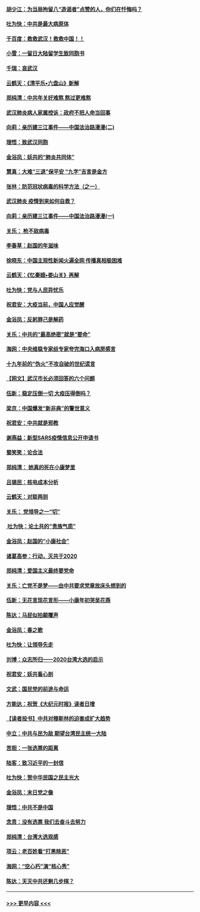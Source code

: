#### [胡少江：为当局拘留八“造谣者”点赞的人，你们在忏悔吗？](../pages/nsc993/n11836801.md?t=02020944) 
#### [吐为快：中共是最大病原体](../pages/nsc993/n11836748.md?t=02020944) 
#### [千百度：救救武汉！救救中国！！](../pages/nsc993/n11836145.md?t=02020944) 
#### [小雪：一留日大陆留学生致同胞书](../pages/nsc993/n11834624.md?t=02020944) 
#### [千瑞：哀武汉](../pages/nsc993/n11833647.md?t=02020944) 
#### [云鹤天：《清平乐▪六盘山》新解](../pages/nsc993/n11833611.md?t=02020944) 
#### [郑纯清：中共年关好难熬 熬过更难熬](../pages/nsc993/n11833489.md?t=02020944) 
#### [武汉肺炎病人家属控诉：政府不把人命当回事](../pages/nsc993/n11833205.md?t=02020944) 
#### [向莉：亲历建三江事件——中国法治路漫漫(二)](../pages/nsc993/n11829102.md?t=02020944) 
#### [理悟：致武汉同胞](../pages/nsc993/n11831522.md?t=02020944) 
#### [金浴凤：妖共的“肺炎共同体”](../pages/nsc993/n11829448.md?t=02020944) 
#### [慧真：大难“三退”保平安 “九字”吉言是金方](../pages/nsc993/n11829501.md?t=02020944) 
#### [张林：防范冠状病毒的科学方法（之一）](../pages/nsc993/n11828618.md?t=02020944) 
#### [武汉肺炎 疫情到来如何自救？](../pages/nsc993/n11827632.md?t=02020944) 
#### [向莉：亲历建三江事件——中国法治路漫漫(一)](../pages/nsc993/n11827190.md?t=02020944) 
#### [关乐： 枪不敌病毒](../pages/nsc993/n11826746.md?t=02020944) 
#### [李春草：赵国的年滋味](../pages/nsc993/n11826321.md?t=02020944) 
#### [徐晓东：中国主观性新闻火遍全网 传播真相极困难](../pages/nsc993/n11826508.md?t=02020944) 
#### [云鹤天：《忆秦娥▪娄山关》再解](../pages/nsc993/n11824682.md?t=02020944) 
#### [吐为快：党与人民异忧乐](../pages/nsc993/n11824660.md?t=02020944) 
#### [祝君安：大疫当前，中国人应觉醒](../pages/nsc993/n11821946.md?t=02020944) 
#### [金浴凤：反躬罪己是解药](../pages/nsc993/n11820280.md?t=02020944) 
#### [关乐：中共的“最高绝密”就是“要命”](../pages/nsc993/n11816946.md?t=02020944) 
#### [海网：中央维稳专家组专家夸完海口入病房感言](../pages/nsc993/n11815138.md?t=02020944) 
#### [十九年前的“伪火”不攻自破的世纪谎言](../pages/nsc993/n11813238.md?t=02020944) 
#### [【网文】武汉市长必须回答的六个问题](../pages/nsc993/n11813848.md?t=02020944) 
#### [伍新：稳定压倒一切 大疫压得倒吗？](../pages/nsc993/n11812634.md?t=02020944) 
#### [梁京：中国爆发“新非典”的警世意义](../pages/nsc993/n11812554.md?t=02020944) 
#### [祝君安：中共就是邪教](../pages/nsc993/n11812431.md?t=02020944) 
#### [谢燕益：新型SARS疫情信息公开申请书](../pages/nsc993/n11808840.md?t=02020944) 
#### [蜀笑笑：论合法](../pages/nsc993/n11808064.md?t=02020944) 
#### [郑纯清： 她真的死在小康梦里](../pages/nsc993/n11806623.md?t=02020944) 
#### [吕锡民：核电成本分析](../pages/nsc993/n11806284.md?t=02020944) 
#### [云鹤天：对联两则](../pages/nsc993/n11805957.md?t=02020944) 
#### [关乐： 党领导之一“切”](../pages/nsc993/n11804505.md?t=02020944) 
#### [ 吐为快：论土共的“贵族气质”](../pages/nsc993/n11804490.md?t=02020944) 
#### [金浴凤：赵国的“小康社会”](../pages/nsc993/n11804452.md?t=02020944) 
#### [诸葛高参：行动，灭共于2020](../pages/nsc993/n11804120.md?t=02020944) 
#### [郑纯清：爱国主义最终要党命](../pages/nsc993/n11802197.md?t=02020944) 
#### [关乐：亡党不是梦——由中共要求党章放床头想到的](../pages/nsc993/n11802156.md?t=02020944) 
#### [伍新：无花言现花言形——小康年初哭吴花燕](../pages/nsc993/n11800044.md?t=02020944) 
#### [陈达：马屁似拍颠覆声](../pages/nsc993/n11800010.md?t=02020944) 
#### [金浴凤：春之歌](../pages/nsc993/n11797687.md?t=02020944) 
#### [吐为快：让领导先走](../pages/nsc993/n11797512.md?t=02020944) 
#### [刘博：众志所归——2020台湾大选的启示](../pages/nsc993/n11796878.md?t=02020944) 
#### [祝君安：妖共畜心剖](../pages/nsc993/n11794273.md?t=02020944) 
#### [文武：国民党的前途与命运](../pages/nsc993/n11794198.md?t=02020944) 
#### [方能达：祝贺《大纪元时报》读者日增](../pages/nsc993/n11793807.md?t=02020944) 
#### [【读者投书】中共对穆斯林的迫害成扩大趋势](../pages/nsc993/n11791371.md?t=02020944) 
#### [中立：中共与民为敌 期望台湾民主统一大陆](../pages/nsc993/n11790392.md?t=02020944) 
#### [苦胆：一张选票的距离](../pages/nsc993/n11788914.md?t=02020944) 
#### [陆客：致习近平的一封信](../pages/nsc993/n11788867.md?t=02020944) 
#### [吐为快：贺中华民国之民主光大](../pages/nsc993/n11788618.md?t=02020944) 
#### [金浴凤：末日党之像](../pages/nsc993/n11787475.md?t=02020944) 
#### [理悟：中共不是中国](../pages/nsc993/n11787463.md?t=02020944) 
#### [念贲：没有选票  我们去奋斗去努力](../pages/nsc993/n11787398.md?t=02020944) 
#### [郑纯清：台湾大选观感](../pages/nsc993/n11786210.md?t=02020944) 
#### [项云：老百姓看“打黑除恶”](../pages/nsc993/n11785398.md?t=02020944) 
#### [海网：“空心朽”演“核心秀”](../pages/nsc993/n11783874.md?t=02020944) 
#### [陈达：天灭中共还剩几步棋？](../pages/nsc993/n11783719.md?t=02020944) 

----
#### [ >>> 更早内容 <<< ](../indexes/nsc993-earlier.md)
